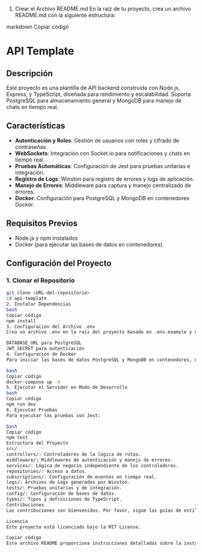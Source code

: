1. Crear el Archivo README.md
En la raíz de tu proyecto, crea un archivo README.md con la siguiente estructura:

markdown
Copiar código
# API Template

## Descripción
Este proyecto es una plantilla de API backend construida con Node.js, Express, y TypeScript, diseñada para rendimiento y escalabilidad. Soporta PostgreSQL para almacenamiento general y MongoDB para manejo de chats en tiempo real.

## Características
- **Autenticación y Roles**: Gestión de usuarios con roles y cifrado de contraseñas.
- **WebSockets**: Integración con Socket.io para notificaciones y chats en tiempo real.
- **Pruebas Automáticas**: Configuración de Jest para pruebas unitarias e integración.
- **Registro de Logs**: Winston para registro de errores y logs de aplicación.
- **Manejo de Errores**: Middleware para captura y manejo centralizado de errores.
- **Docker**: Configuración para PostgreSQL y MongoDB en contenedores Docker.

## Requisitos Previos
- Node.js y npm instalados
- Docker (para ejecutar las bases de datos en contenedores)

## Configuración del Proyecto

### 1. Clonar el Repositorio
```bash
git clone <URL-del-repositorio>
cd api-template
2. Instalar Dependencias
bash
Copiar código
npm install
3. Configuración del Archivo .env
Crea un archivo .env en la raíz del proyecto basado en .env.example y completa las variables necesarias:

DATABASE_URL para PostgreSQL
JWT_SECRET para autenticación
4. Configuración de Docker
Para iniciar las bases de datos PostgreSQL y MongoDB en contenedores, ejecuta:

bash
Copiar código
docker-compose up -d
5. Ejecutar el Servidor en Modo de Desarrollo
bash
Copiar código
npm run dev
6. Ejecutar Pruebas
Para ejecutar las pruebas con Jest:

bash
Copiar código
npm test
Estructura del Proyecto
src/
controllers/: Controladores de la lógica de rutas.
middleware/: Middlewares de autenticación y manejo de errores.
services/: Lógica de negocio independiente de los controladores.
repositories/: Acceso a datos.
subscriptions/: Configuración de eventos en tiempo real.
logs/: Archivos de logs generados por Winston.
tests/: Pruebas unitarias y de integración.
config/: Configuración de bases de datos.
types/: Tipos y definiciones de TypeScript.
Contribuciones
Las contribuciones son bienvenidas. Por favor, sigue las guías de estilo de código y asegúrate de que todas las pruebas pasan antes de hacer un pull request.

Licencia
Este proyecto está licenciado bajo la MIT License.

Copiar código
Este archivo README proporciona instrucciones detalladas sobre la instalación, configuración y ejecución del proyecto, así como una descripción general de su estructura y funcionalidades.